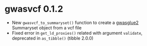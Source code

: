 # gwasvcf 0.1.2

* New `gwasvcf_to_summaryset()` function to create a [gwasglue2](https://mrcieu.github.io/gwasglue2) Summaryset object from a vcf file
* Fixed error in `get_ld_proxies()` related with argument `validate`, deprecated in `as_tibble()` (tibble 2.0.0)
